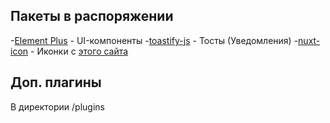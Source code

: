 ## Пакеты в распоряжении
-[Element Plus](https://element-plus.org/) - UI-компоненты
-[toastify-js](https://www.npmjs.com/package/toastify-js) - Тосты (Уведомления)
-[nuxt-icon](https://www.npmjs.com/package/nuxt-icon) - Иконки с [этого сайта](https://icones.js.org/)

## Доп. плагины 
В директории /plugins